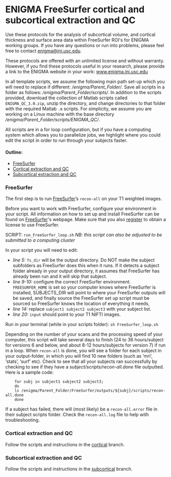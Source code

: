 # ENIGMA FreeSurfer cortical and subcortical extraction and QC
Use these protocols for the analysis of subcortical volume, and cortical thickness and surface area data within FreeSurfer ROI's for ENIGMA working groups. If you have any questions or run into problems, please feel free to contact enigma@ini.usc.edu.

These protocols are offered with an unlimited license and without warranty. However, if you find these protocols useful in your research, please provide a link to the ENIGMA website in your work: www.enigma.ini.usc.edu

In all template scripts, we assume the following main path set-up which you will need to replace if different: _/enigma/Parent_Folder/_. Save all scripts in a folder as follows: _/enigma/Parent_Folder/scripts/_. In addition to the scripts provided, download the collection of Matlab scripts called `ENIGMA_QC_3.0.zip`, unzip the directory, and change directories to that folder with the required Matlab `.m` scripts. For simplicity, we assume you are working on a Linux machine with the base directory _/enigma/Parent_Folder/scripts/ENIGMA_QC/_. 

All scripts are in a for loop configuration, but if you have a computing system which allows you to parallelize jobs, we highlight where you could edit the script in order to run through your subjects faster. 

#### Outline:
- [FreeSurfer](#freesurfer)
- [Cortical extraction and QC](#cortical-extraction-and-qc)
- [Subcortical extraction and QC](#subcortical-extraction-and-qc)

### FreeSurfer
The first step is to run [FreeSurfer](http://surfer.nmr.mgh.harvard.edu/fswiki/recon-all)’s `recon-all` on your T1 weighted images.  

Before you want to work with FreeSurfer, configure your environment in your script. All information on how to set up and install FreeSurfer can be found on [FreeSurfer](https://surfer.nmr.mgh.harvard.edu/fswiki/QuickInstall)'s webpage. Make sure that you also [register](https://surfer.nmr.mgh.harvard.edu/registration.html) to obtain a license to use FreeSurfer.

SCRIPT: `run_FreeSurfer_loop.sh`
_NB: this script can also be adjusted to be submitted to a computing cluster_

In your script you will need to edit: 

-	_line 5:_ `fs_dir` will be the output directory. Do NOT make the subject subfolders as FreeSurfer does this when it runs. If it detects a subject folder already in your output directory, it assumes that FreeSurfer has already been run and it will skip that subject. 
-	_line 9-10:_ configure the correct FreeSurfer environment. `FREESURFER_HOME` is set so your computer knows where FreeSurfer is installed, SUBJECTS_DIR will point to where your FreeSurfer outputs will be saved, and finally source the FreeSurfer set up script must be sourced so FreeSurfer knows the location of everything it needs,
-	_line 14:_ replace `subject1 subject2 subject3` with your subject list.
-	_line 20:_ `input` should point to your T1 NIFTI images.

Run in your terminal (while in your scripts folder): `sh FreeSurfer_loop.sh`

Depending on the number of your scans and the processing speed of your computer, this script will take several days to finish (24 to 36 hours/subject for versions 6 and below, and about 8-12 hours/subjects for version 7) if run in a loop. When `recon-all` is done, you will see a folder for each subject in your output-folder, in which you will find 10 new folders (such as ‘mri’, ‘stats’, ‘surf’ etc). Check to see that all your subjects ran successfully by checking to see if they have a _subject/scripts/recon-all.done_ file outputted. Here is a sample code: 

        for subj in subject1 subject2 subject3;
        do
        ls /enigma/Parent_Folder/FreeSurfer/outputs/${subj}/scripts/recon-all.done
        done

If a subject has failed, there will (most likely) be a `recon-all.error` file in their subject scripts folder. Check the `recon-all.log` file to help with troubleshooting.   

### Cortical extraction and QC

Follow the scripts and instructions in the [cortical](https://github.com/ENIGMA-git/ENIGMA-FreeSurfer-extraction-and-QC/tree/main/cortical) branch.

### Subcortical extraction and QC

Follow the scripts and instructions in the [subcortical](https://github.com/ENIGMA-git/ENIGMA-FreeSurfer-extraction-and-QC/tree/main/subcortical) branch.


